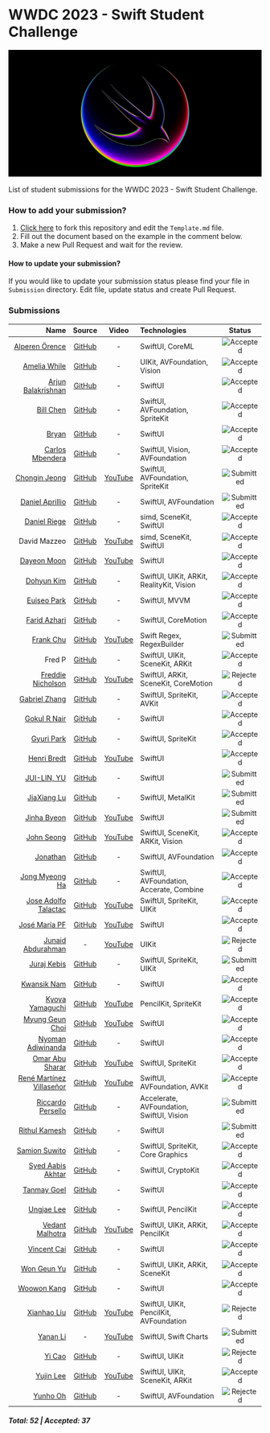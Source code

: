 # WWDC 2023 - Swift Student Challenge
![WWDC2023 Logo](logo.png)

List of student submissions for the WWDC 2023 - Swift Student Challenge.

### How to add your submission?
1. [Click here](https://github.com/wwdc/2023/edit/main/Template.md) to fork this repository and edit the `Template.md` file.
2. Fill out the document based on the example in the comment below.
3. Make a new Pull Request and wait for the review.

#### How to update your submission?
If you would like to update your submission status please find your file in `Submission` directory. Edit file, update status and create Pull Request.

### Submissions

| Name | Source |    Video    | Technologies | Status |
|-----:|:------:|:-----------:|:-------------|:------:|
|[Alperen Örence](https://github.com/alperenorence)|[GitHub](https://github.com/alperenorence/HandSignal)|-|SwiftUI, CoreML|![Accepted](https://img.shields.io/badge/accepted-green?style=for-the-badge)|
|[Amelia While](https://github.com/elihwyma)|[GitHub](https://github.com/elihwyma/WWDC2023-Semaphores)|-|UIKit, AVFoundation, Vision|![Accepted](https://img.shields.io/badge/accepted-green?style=for-the-badge)|
|[Arjun Balakrishnan](https://github.com/balkarjun)|[GitHub](https://github.com/balkarjun/Ciphers)|-|SwiftUI|![Accepted](https://img.shields.io/badge/accepted-green?style=for-the-badge)|
|[Bill Chen](https://github.com/billchen2k)|[GitHub](https://github.com/billchen2k/HiSynth)|-|SwiftUI, AVFoundation, SpriteKit|![Accepted](https://img.shields.io/badge/accepted-green?style=for-the-badge)|
|[Bryan](https://github.com/bryanless)|[GitHub](https://github.com/bryanless/Assembly-Playground)|-|SwiftUI|![Accepted](https://img.shields.io/badge/accepted-green?style=for-the-badge)|
|[Carlos Mbendera](https://github.com/carlosmbe)|[GitHub](https://github.com/carlosmbe/Rhythm-Snap)|-|SwiftUI, Vision, AVFoundation|![Accepted](https://img.shields.io/badge/accepted-green?style=for-the-badge)|
|[Chongin Jeong](https://github.com/chongin12)|[GitHub](https://github.com/chongin12/Sometimes)|[YouTube](https://www.youtube.com/watch?v=qT3PcCvPN44)|SwiftUI, AVFoundation, SpriteKit|![Submitted](https://img.shields.io/badge/submitted-slategrey?style=for-the-badge)|
|[Daniel Aprillio](https://github.com/Nielioo)|[GitHub](https://github.com/Nielioo/Spectrum)|-|SwiftUI, AVFoundation|![Submitted](https://img.shields.io/badge/submitted-slategrey?style=for-the-badge)|
|[Daniel Riege](https://github.com/danielriege)|[GitHub](https://github.com/danielriege/WWDC23-Submission)|-|simd, SceneKit, SwiftUI|![Accepted](https://img.shields.io/badge/accepted-green?style=for-the-badge)|
|David Mazzeo|[GitHub](https://github.com/TheIntelCorei9/Swift-Student-Challenge-23)|[YouTube](https://www.youtube.com/watch?v=ViGDWfh0ViA)|simd, SceneKit, SwiftUI|![Accepted](https://img.shields.io/badge/accepted-green?style=for-the-badge)|
|[Dayeon Moon](https://github.com/dayo2n)|[GitHub](https://github.com/dayo2n/WWDC23-Swift-Student-Challenge)|[YouTube](https://www.youtube.com/watch?v=NY2yq6vh-M0&t=3s)|SwiftUI|![Accepted](https://img.shields.io/badge/accepted-green?style=for-the-badge)|
|[Dohyun Kim](https://github.com/a-mystic)|[GitHub](https://github.com/a-mystic/WWDC2)|-|SwiftUI, UIKit, ARKit, RealityKit, Vision|![Accepted](https://img.shields.io/badge/accepted-green?style=for-the-badge)|
|[Euiseo Park](https://github.com/kpk0616)|[GitHub](https://github.com/kpk0616/Gestalt)|-|SwiftUI, MVVM|![Accepted](https://img.shields.io/badge/accepted-green?style=for-the-badge)|
|[Farid Azhari](https://github.com/bukanfarid)|[GitHub](https://github.com/bukanfarid/motoLean)|-|SwiftUI, CoreMotion|![Accepted](https://img.shields.io/badge/accepted-green?style=for-the-badge)|
|[Frank Chu](https://twitter.com/cyongfrank)|[GitHub](https://github.com/yongfrank/regexgo)|[YouTube](https://www.youtube.com/watch?v=nNWsuZMPHtk)|Swift Regex, RegexBuilder|![Submitted](https://img.shields.io/badge/submitted-slategrey?style=for-the-badge)|
|Fred P|[GitHub](https://github.com/fredpi/WWDC2023)|-|SwiftUI, UIKit, SceneKit, ARKit|![Accepted](https://img.shields.io/badge/accepted-green?style=for-the-badge)|
|[Freddie Nicholson](https://fr3ddie.me/)|[GitHub](https://github.com/FreddieN/Bouncer-WWDC23)|[YouTube](https://youtu.be/XSjS0nZrEhQ)|SwiftUI, ARKit, SceneKit, CoreMotion|![Rejected](https://img.shields.io/badge/rejected-firebrick?style=for-the-badge)|
|[Gabriel Zhang](https://github.com/SLED-5)|[GitHub](https://github.com/SLED-5/Remember-Me)|-|SwiftUI, SpriteKit, AVKit|![Accepted](https://img.shields.io/badge/accepted-green?style=for-the-badge)|
|[Gokul R Nair](https://twitter.com/itIsGokulNair)|[GitHub](https://twitter.com/itIsGokulNair)|-|SwiftUI|![Accepted](https://img.shields.io/badge/accepted-green?style=for-the-badge)|
|[Gyuri Park](https://github.com/GYURI-PARK)|[GitHub](https://github.com/GYURI-PARK/WWDC2023)|-|SwiftUI, SpriteKit|![Accepted](https://img.shields.io/badge/accepted-green?style=for-the-badge)|
|[Henri Bredt](https://twitter.com/henricreates)|[GitHub](https://github.com/henribredt)|[YouTube](https://www.youtube.com/watch?v=0ZGPRZ1uUi0)|SwiftUI|![Accepted](https://img.shields.io/badge/accepted-green?style=for-the-badge)|
|[JUI-LIN, YU](https://github.com/kr1s0404)|[GitHub](https://github.com/kr1s0404/WWDC2023-The-Secret-Message)|-|SwiftUI|![Submitted](https://img.shields.io/badge/submitted-slategrey?style=for-the-badge)|
|[JiaXiang Lu](https://github.com/sdfsdfsv)|[GitHub](https://github.com/sdfsdfsv/The-Mountain-Wwdc23)|-|SwiftUI, MetalKit|![Submitted](https://img.shields.io/badge/submitted-slategrey?style=for-the-badge)|
|[Jinha Byeon](https://github.com/Byeonjinha)|[GitHub](https://github.com/Byeonjinha/MyStarryCompanion)|[YouTube](https://www.youtube.com/watch?v=9WZQ4pwnIjo)|SwiftUI|![Submitted](https://img.shields.io/badge/submitted-slategrey?style=for-the-badge)|
|[John Seong](https://johnseong.info)|[GitHub](https://github.com/wonmor/Atomizer-Swift-Challenge)|[YouTube](https://www.youtube.com/watch?v=kHcdvyaqslU)|SwiftUI, SceneKit, ARKit, Vision|![Accepted](https://img.shields.io/badge/accepted-green?style=for-the-badge)|
|[Jonathan](https://fuzzynat26.github.io/personal/)|[GitHub](https://github.com/FuzzyNat26/light-pollution)|-|SwiftUI, AVFoundation|![Accepted](https://img.shields.io/badge/accepted-green?style=for-the-badge)|
|[Jong Myeong Ha](https://github.com/hhajime)|[GitHub](https://github.com/hhajime/Sensit-WWDC-2023-Swift-Student-Challenge)|-|SwiftUI, AVFoundation, Accerate, Combine|![Accepted](https://img.shields.io/badge/accepted-green?style=for-the-badge)|
|[Jose Adolfo Talactac](https://twitter.com/devjoseadolfo)|[GitHub](https://github.com/devjoseadolfo/LogicBoard)|[YouTube](https://youtu.be/Pg_R5nvF2Tw)|SwiftUI, SpriteKit, UIKit|![Accepted](https://img.shields.io/badge/accepted-green?style=for-the-badge)|
|[José María PF](https://github.com/clxsrdev)|[GitHub](https://github.com/clxsrdev/Mixin-UP)|[YouTube](https://youtu.be/qkMU5xHEZ_8)|SwiftUI|![Accepted](https://img.shields.io/badge/accepted-green?style=for-the-badge)|
|[Junaid Abdurahman](https://twitter.com/junaidxabd)|-|[YouTube](https://youtu.be/k2dujM3D47M)|UIKit|![Rejected](https://img.shields.io/badge/rejected-firebrick?style=for-the-badge)|
|[Juraj Kebis](https://github.com/vector23)|[GitHub](https://github.com/vector23/Planties)|-|SwiftUI, SpriteKit, UIKit|![Submitted](https://img.shields.io/badge/submitted-slategrey?style=for-the-badge)|
|[Kwansik Nam](https://github.com/snacknam)|[GitHub](https://github.com/snacknam/WWDC23-SSC)|-|SwiftUI|![Accepted](https://img.shields.io/badge/accepted-green?style=for-the-badge)|
|[Kyoya Yamaguchi](https://github.com/kyoya1123)|[GitHub](https://github.com/kyoya1123/Newtons-Notebook)|[YouTube](https://youtu.be/2dCPEKDxhkY)|PencilKit, SpriteKit|![Accepted](https://img.shields.io/badge/accepted-green?style=for-the-badge)|
|[Myung Geun Choi](https://github.com/mgdgc)|[GitHub](https://github.com/mgdgc/earth-debugger)|[YouTube](https://youtu.be/prc4jeNdFfA)|SwiftUI|![Accepted](https://img.shields.io/badge/accepted-green?style=for-the-badge)|
|[Nyoman Adiwinanda](https://github.com/NyomanAdiwinanda)|[GitHub](https://github.com/NyomanAdiwinanda/WWDC23-SwiftChallenge)|-|SwiftUI|![Accepted](https://img.shields.io/badge/accepted-green?style=for-the-badge)|
|[Omar Abu Sharar](https://github.com/omarabusharar)|[GitHub](https://github.com/omarabusharar/ssc-2023)|[YouTube](https://www.youtube.com/watch?v=aL7OD8BxTJ8)|SwiftUI, SpriteKit|![Accepted](https://img.shields.io/badge/accepted-green?style=for-the-badge)|
|[René Martínez Villaseñor](https://github.com/dmcpacks)|[GitHub](https://github.com/dmcpacks/mexicoclicker)|[YouTube](https://www.youtube.com/watch?v=9eQXIoK-RDg)|SwiftUI, AVFoundation, AVKit|![Accepted](https://img.shields.io/badge/accepted-green?style=for-the-badge)|
|[Riccardo Persello](https://github.com/persello)|[GitHub](https://github.com/persello/ssc23)|-|Accelerate, AVFoundation, SwiftUI, Vision|![Submitted](https://img.shields.io/badge/submitted-slategrey?style=for-the-badge)|
|[Rithul Kamesh](https://github.com/rithulkamesh)|[GitHub](https://github.com/rithulkamesh/fitness)|-|SwiftUI|![Submitted](https://img.shields.io/badge/submitted-slategrey?style=for-the-badge)|
|[Samion Suwito](https://github.com/isitusnoamow)|[GitHub](https://github.com/isitusnoamow/cells-wwdc2023)|-|SwiftUI, SpriteKit, Core Graphics|![Accepted](https://img.shields.io/badge/accepted-green?style=for-the-badge)|
|[Syed Aabis Akhtar](https://github.com/gitbolt)|[GitHub](https://github.com/gitbolt/asymmed)|-|SwiftUI, CryptoKit|![Accepted](https://img.shields.io/badge/accepted-green?style=for-the-badge)|
|[Tanmay Goel](https://github.com/tanmayg1502)|[GitHub](https://github.com/tanmayg1502/Diffie-Hellman-Key-Swift-Playground)|-|SwiftUI|![Accepted](https://img.shields.io/badge/accepted-green?style=for-the-badge)|
|[Ungjae Lee](https://github.com/NuPlay)|[GitHub](https://github.com/NuPlay/DropUI)|-|SwiftUI, PencilKit|![Accepted](https://img.shields.io/badge/accepted-green?style=for-the-badge)|
|[Vedant Malhotra](https://github.com/vedantapps)|[GitHub](https://github.com/vedantapps/slidescramble)|[YouTube](https://youtu.be/hImUT1NZHp8)|SwiftUI, UIKit, ARKit, PencilKit|![Accepted](https://img.shields.io/badge/accepted-green?style=for-the-badge)|
|[Vincent Cai](https://www.instagram.com/vince14genius_0/)|[GitHub](https://github.com/Vince14Genius/My-WWDC-Swift-Student-Challenge-submissions)|-|SwiftUI|![Accepted](https://img.shields.io/badge/accepted-green?style=for-the-badge)|
|[Won Geun Yu](https://github.com/Ryujin1210)|[GitHub](https://github.com/Ryujin1210/WWDC2023_EyeingArt)|-|SwiftUI, UIKit, ARKit, SceneKit|![Accepted](https://img.shields.io/badge/accepted-green?style=for-the-badge)|
|[Woowon Kang](https://github.com/mosiccan)|[GitHub](https://github.com/mosiccan/setup-tennis-racket)|-|SwiftUI|![Accepted](https://img.shields.io/badge/accepted-green?style=for-the-badge)|
|[Xianhao Liu](https://github.com/Carton22)|[GitHub](https://github.com/Carton22/Handbot)|[YouTube](https://youtu.be/AQyzqk6_YjY)|SwiftUI, UIKit, PencilKit, AVFoundation|![Rejected](https://img.shields.io/badge/rejected-firebrick?style=for-the-badge)|
|[Yanan Li](https://github.com/liyanan2004)|-|[YouTube](https://youtu.be/2CStbcJK0qM)|SwiftUI, Swift Charts|![Submitted](https://img.shields.io/badge/submitted-slategrey?style=for-the-badge)|
|[Yi Cao](https://github.com/xiaoyu2006)|[GitHub](https://github.com/xiaoyu2006/IFS)|-|SwiftUI, UIKit|![Rejected](https://img.shields.io/badge/rejected-firebrick?style=for-the-badge)|
|[Yujin Lee](https://github.com/yujinnee)|[GitHub](https://github.com/yujinnee/WorldHunter)|[YouTube](https://www.youtube.com/watch?v=rlxRgopwPkE)|SwiftUI, UIKit, SceneKit, ARKit|![Accepted](https://img.shields.io/badge/accepted-green?style=for-the-badge)|
|[Yunho Oh](https://github.com/helloyunho)|[GitHub](https://github.com/helloyunho/sound-playgrounds)|-|SwiftUI, AVFoundation|![Rejected](https://img.shields.io/badge/rejected-firebrick?style=for-the-badge)|

##### Total: 52 | Accepted: 37
